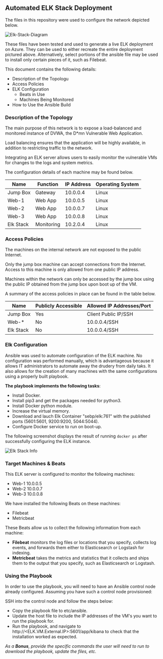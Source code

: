 ## Automated ELK Stack Deployment

The files in this repository were used to configure the network depicted below.


![Elk-Stack-Diagram](https://user-images.githubusercontent.com/74278185/110698005-55de7d80-81aa-11eb-9e49-7b1100e63b20.PNG)


These files have been tested and used to generate a live ELK deployment on Azure. They can be used to either recreate the entire deployment pictured above. Alternatively, select portions of the ansible file may be used to install only certain pieces of it, such as Filebeat.


This document contains the following details:
- Description of the Topologu
- Access Policies
- ELK Configuration
  - Beats in Use
  - Machines Being Monitored
- How to Use the Ansible Build


### Description of the Topology

The main purpose of this network is to expose a load-balanced and monitored instance of DVWA, the D*mn Vulnerable Web Application.

Load balancing ensures that the application will be highly available, in addition to restricting traffic to the network.

Integrating an ELK server allows users to easily monitor the vulnerable VMs for changes to the logs and system metrics.

The configuration details of each machine may be found below.

| Name     | Function | IP Address | Operating System |
|----------|----------|------------|------------------|
| Jump Box | Gateway  | 10.0.0.4   | Linux            |
| Web-1    | Web App  | 10.0.0.5   | Linux            |
| Web-2    | Web App  | 10.0.0.7   | Linux            |
| Web-3    | Web App  | 10.0.0.8   | Linux            |
| Elk Stack|Monitoring| 10.2.0.4   | Linux            |

### Access Policies

The machines on the internal network are not exposed to the public Internet. 

Only the jump box machine can accept connections from the Internet. Access to this machine is only allowed from one public IP address.

Machines within the network can only be accessed by the jump box using the public IP obtained from the jump box upon boot up of the VM.


A summary of the access policies in place can be found in the table below.

| Name     | Publicly Accessible | Allowed IP Addresses/Port|
|----------|---------------------|--------------------------|
| Jump Box |       Yes           | Client Public IP/SSH     |
| Web-*    |       No            |     10.0.0.4/SSH         |
| Elk Stack|       No            |     10.0.0.4/SSH         |

### Elk Configuration

Ansible was used to automate configuration of the ELK machine. No configuration was performed manually, which is advantageous because it allows IT administrators to automate away the drudery from daily taks. It also allows for the creation of many machines with the same configurations using a properly built playbook.

**The playbook implements the following tasks**:
- Install Docker.
- Install pip3 and get the packages needed for python3.
- Install Docker python module.
- Increase the virtual memory.
- Download and lauch Elk Container "sebp/elk:761" with the published ports (5601:5601, 9200:9200, 5044:5044).
- Configure Docker service to run on boot-up.

The following screenshot displays the result of running `docker ps` after successfully configuring the ELK instance.

![Elk Stack Info](https://user-images.githubusercontent.com/74278185/110694848-655bc780-81a6-11eb-85ca-6b9093d5c9a4.PNG)


### Target Machines & Beats
This ELK server is configured to monitor the following machines:
- Web-1 10.0.0.5
- Web-2 10.0.0.7
- Web-3 10.0.0.8

We have installed the following Beats on these machines:
- Filebeat
- Metricbeat

These Beats allow us to collect the following information from each machine:
- **Filebeat** monitors the log files or locations that you specify, collects log events, and forwards them either to Elasticsearch or Logstash for indexing.
- **Metricbeat** takes the metrics and statistics that it collects and ships them to the output that you specify, such as Elasticsearch or Logstash.

### Using the Playbook
In order to use the playbook, you will need to have an Ansible control node already configured. Assuming you have such a control node provisioned: 

SSH into the control node and follow the steps below:
- Copy the playbook file to etc/ansible.
- Update the host file to include the IP addresses of the VM's you want to run the playbook for.
- Run the playbook, and navigate to http://<ELK.VM.External.IP>:5601/app/kibana to check that the installation worked as expected.

_As a **Bonus**, provide the specific commands the user will need to run to download the playbook, update the files, etc._
